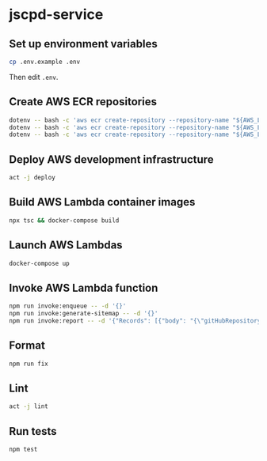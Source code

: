 # jscpd-service

## Set up environment variables

```bash
cp .env.example .env
```

Then edit `.env`.

## Create AWS ECR repositories

```bash
dotenv -- bash -c 'aws ecr create-repository --repository-name "${AWS_LAMBDA_ENQUEUE_FUNCTION_NAME}" --image-scanning-configuration scanOnPush=true'
dotenv -- bash -c 'aws ecr create-repository --repository-name "${AWS_LAMBDA_GENERATE_SITEMAP_FUNCTION_NAME}" --image-scanning-configuration scanOnPush=true'
dotenv -- bash -c 'aws ecr create-repository --repository-name "${AWS_LAMBDA_REPORT_FUNCTION_NAME}" --image-scanning-configuration scanOnPush=true'
```

## Deploy AWS development infrastructure

```bash
act -j deploy
```

## Build AWS Lambda container images

```bash
npx tsc && docker-compose build
```

## Launch AWS Lambdas

```bash
docker-compose up
```

## Invoke AWS Lambda function

```bash
npm run invoke:enqueue -- -d '{}'
npm run invoke:generate-sitemap -- -d '{}'
npm run invoke:report -- -d '{"Records": [{"body": "{\"gitHubRepositoryFullName\": \"[user]/[repository]\"}"}]}'
```

## Format

```bash
npm run fix
```

## Lint

```bash
act -j lint
```

## Run tests

```bash
npm test
```
